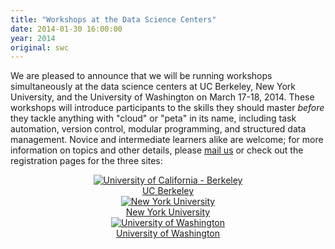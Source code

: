 ```yaml
---
title: "Workshops at the Data Science Centers"
date: 2014-01-30 16:00:00
year: 2014
original: swc
---
```

<p>
  We are pleased to announce that we will be running workshops simultaneously
  at the data science centers
  at UC Berkeley, New York University, and the University of Washington
  on March 17-18, 2014.
  These workshops will introduce participants to the skills they should master
  <em>before</em> they tackle anything with "cloud" or "peta" in its name,
  including task automation, version control, modular programming, and structured data management.
  Novice and intermediate learners alike are welcome;
  for more information on topics and other details,
  please <a href="mailto:{{site.author.email}}">mail us</a>
  or check out the registration pages for the three sites:
</p>
<div class="row" style="padding-bottom:15px">
  <div class="col-sm-4" align="center">
    <a href="http://www.eventbrite.com/e/uc-berkeley-data-science-center-software-carpentry-bootcamp-registration-10319689469"><img src="{{'/files/orgs/uc-berkeley.jpg' | relative_url}}"
    alt="University of California - Berkeley" /></a> <br>
    <a href="http://www.eventbrite.com/e/uc-berkeley-data-science-center-software-carpentry-bootcamp-registration-10319689469">UC Berkeley</a>
  </div>
  <div class="col-sm-4" align="center">
    <a href="https://www.eventbrite.com/e/nyu-data-science-center-software-carpentry-bootcamp-registration-10435144799"><img src="{{'/files/orgs/nyu.jpg' | relative_url}}" alt="New York University" /></a>
    <br>
    <a href="https://www.eventbrite.com/e/nyu-data-science-center-software-carpentry-bootcamp-registration-10435144799">New York University</a>
  </div>
  <div class="col-sm-4" align="center">
    <a href="http://www.eventbrite.com/e/uw-data-science-center-software-carpentry-bootcamp-registration-10299635487"><img src="{{'/files/orgs/u-washington.jpg' | relative_url}}" alt="University of Washington" /></a>
    <br>
    <a href="http://www.eventbrite.com/e/uw-data-science-center-software-carpentry-bootcamp-registration-10299635487">University of Washington</a>
  </div>
</div>

